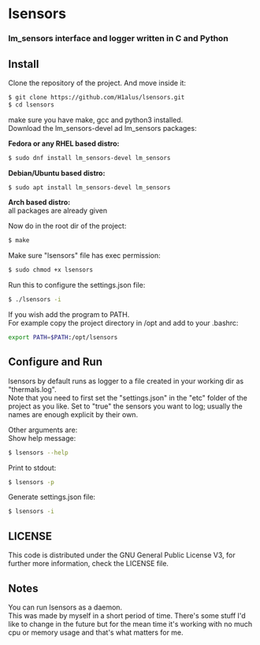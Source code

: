 # lsensors
### lm_sensors interface and logger written in C and Python

## Install
Clone the repository of the project. And move inside it:
```bash
$ git clone https://github.com/H1alus/lsensors.git
$ cd lsensors
``` 
make sure you have make, gcc and python3 installed.  
Download the lm_sensors-devel ad lm_sensors packages: 

<b>Fedora or any RHEL based distro:</b>  
```bash
$ sudo dnf install lm_sensors-devel lm_sensors
```

<b>Debian/Ubuntu based distro:</b>
```bash
$ sudo apt install lm_sensors-devel lm_sensors
```  

<b> Arch based distro:</b>  
all packages are already given

Now do in the root dir of the project:
```bash
$ make
```

Make sure "lsensors" file has exec permission:
```bash
$ sudo chmod +x lsensors
```
Run this to configure the settings.json file: 
```bash
$ ./lsensors -i
```
If you wish add the program to PATH.  
For example copy the project directory in /opt and add to your .bashrc:
```bash
export PATH=$PATH:/opt/lsensors
```

## Configure and Run
lsensors by default runs as logger to a file
created in your working dir as "thermals.log".  
Note that you need to first set the "settings.json" in the "etc" folder of the project as you like. Set to "true" the sensors you want to log; usually the names are enough explicit  by their own.

Other arguments are:  
Show help message:
```bash
$ lsensors --help
```
Print to stdout:
```bash
$ lsensors -p
```
Generate settings.json file:
```bash
$ lsensors -i
```
## LICENSE
This code is distributed under the GNU General Public License V3, for further more information, check the LICENSE file.

## Notes
You can run lsensors as a daemon.  
This was made by myself in a short period of time. There's some stuff I'd like to change in the future but for the mean time it's working with no much cpu or memory usage and that's what matters for me.
